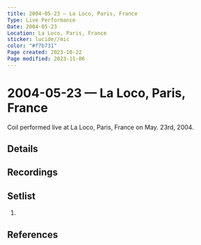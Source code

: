 ```yaml
---
title: 2004-05-23 — La Loco, Paris, France
Type: Live Performance
Date: 2004-05-23
Location: La Loco, Paris, France
sticker: lucide//mic
color: "#f7b731"
Page created: 2023-10-22
Page modified: 2023-11-06
---
```


# 2004-05-23 — La Loco, Paris, France

Coil performed live at La Loco, Paris, France on May. 23rd, 2004.

## Details


## Recordings


## Setlist
1.

## References

[^1]: [Entry at Live Coil Archive]()
